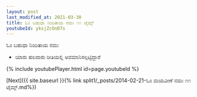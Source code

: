 ```yaml
---
layout: post
last_modified_at: 2021-03-30
title: ಓಂ ಬಹುಧಾ ನಿಂದಿತಾಯ ನಮಃ ೧೧ ಟೈಮ್ಸ್
youtubeId: yksjZcOnD7s
---
```

 
 
 ಓಂ ಬಹುಧಾ ನಿಂದಿತಾಯ ನಮಃ  
 
 -  ಯಾರು ಹಲವಾರು ರೀತಿಯಲ್ಲಿ ಅವಮಾನಿಸಲ್ಪಟ್ಟಿದ್ದಾರೆ 
 
  
 
  
 
 
 
 
 
 


{% include youtubePlayer.html id=page.youtubeId %}
 
[Next]({{ site.baseurl }}{% link  split1/_posts/2014-02-21-ಓಂ ಮಯವೀಣೆ ನಮಃ ೧೧ ಟೈಮ್ಸ್.md%})
 
